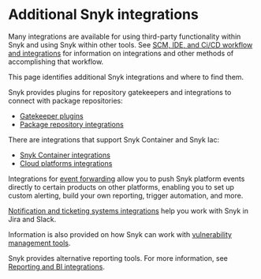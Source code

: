# Additional Snyk integrations

Many integrations are available for using third-party functionality within Snyk and using Snyk within other tools. See [SCM, IDE, and Ci/CD workflow and integrations](../scm-ide-and-ci-cd-workflow-and-integrations/) for information on integrations and other methods of accomplishing that workflow.

This page identifies additional Snyk integrations and where to find them.

Snyk provides plugins for repository gatekeepers and integrations to connect with package repositories:

* [Gatekeeper plugins](gatekeeper-plugins/)
* [Package repository integrations](../scan-using-snyk/snyk-open-source/scan-open-source-libraries-and-licenses/package-repository-integrations/)

There are integrations that support Snyk Container and Snyk Iac:

* [Snyk Container integrations](snyk-container-integrations/)
* [Cloud platforms integrations](../scan-using-snyk/snyk-iac/cloud-platforms-integrations/)

Integrations for [event forwarding](event-forwarding/) allow you to push Snyk platform events directly to certain products on other platforms, enabling you to set up custom alerting, build your own reporting, trigger automation, and more.

[Notification and ticketing systems integrations](jira-and-slack-integrations/) help you work with Snyk in Jira and Slack.

Information is also provided on how Snyk can work with [vulnerability management tools](vulnerability-management-tools/).

Snyk provides alternative reporting tools. For more information, see [Reporting and BI integrations](../manage-risk/reporting/reporting-and-bi-integrations-snowflake-data-share.md).

